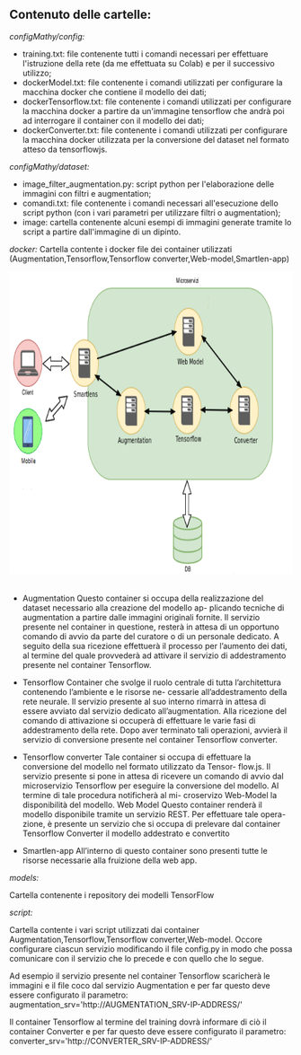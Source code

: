 ## Contenuto delle cartelle:



_configMathy/config:_
* training.txt: file contenente tutti i comandi necessari per effettuare l'istruzione della rete (da me effettuata su Colab) e per il successivo utilizzo;
* dockerModel.txt: file contenente i comandi utilizzati per configurare la macchina docker che contiene il modello dei dati;
* dockerTensorflow.txt: file contenente i comandi utilizzati per configurare la macchina docker a partire da un'immagine tensorflow che andrà poi ad interrogare il container con il modello dei dati;
* dockerConverter.txt: file contenente i comandi utilizzati per configurare la macchina docker utilizzata per la conversione del dataset nel formato atteso da tensorflowjs.  



_configMathy/dataset:_
* image_filter_augmentation.py: script python per l'elaborazione delle immagini con filtri e augmentation;
* comandi.txt: file contenente i comandi necessari all'esecuzione dello script python (con i vari parametri per utilizzare filtri o augmentation);
* image: cartella contenente alcuni esempi di immagini generate tramite lo script a partire dall'immagine di un dipinto.  



_docker:_ 
Cartella contente i docker file dei container utilizzati (Augmentation,Tensorflow,Tensorflow converter,Web-model,Smartlen-app)


<img src="img/architettura.png?raw=true" width="720" height="540"> &nbsp;



* Augmentation
Questo container si occupa della realizzazione del dataset necessario alla creazione del modello ap-
plicando tecniche di augmentation a partire dalle immagini originali fornite. Il servizio presente
nel container in questione, resterà in attesa di un opportuno comando di avvio da parte del curatore
o di un personale dedicato. A seguito della sua ricezione effettuerà il processo per l’aumento dei
dati, al termine del quale provvederà ad attivare il servizio di addestramento presente nel container
Tensorflow.

* Tensorflow
Container che svolge il ruolo centrale di tutta l’architettura contenendo l’ambiente e le risorse ne-
cessarie all’addestramento della rete neurale. Il servizio presente al suo interno rimarrà in attesa di
essere avviato dal servizio dedicato all’augmentation. Alla ricezione del comando di attivazione si
occuperà di effettuare le varie fasi di addestramento della rete. Dopo aver terminato tali operazioni,
avvierà il servizio di conversione presente nel container Tensorflow converter.

* Tensorflow converter
Tale container si occupa di effettuare la conversione del modello nel formato utilizzato da Tensor-
flow.js. Il servizio presente si pone in attesa di ricevere un comando di avvio dal microservizio
Tensorflow per eseguire la conversione del modello. Al termine di tale procedura notificherà al mi-
croservizo Web-Model la disponibilità del modello.
Web Model
Questo container renderà il modello disponibile tramite un servizio REST. Per effettuare tale opera-
zione, è presente un servizio che si occupa di prelevare dal container Tensorflow Converter il modello
addestrato e convertito

* Smartlen-app
All’interno di questo container sono presenti tutte le risorse necessarie alla fruizione della web app.


_models:_

Cartella contenente i repository dei modelli TensorFlow

_script:_

Cartella contente i vari script utilizzati dai container Augmentation,Tensorflow,Tensorflow converter,Web-model.
Occore configurare ciascun servizio modificando il file config.py in modo che possa comunicare con il servizio
che lo precede e con quello che lo segue.

Ad esempio il servizio presente nel container Tensorflow scaricherà le immagini e il file coco dal servizio
Augmentation e per far questo deve essere configurato il parametro:
augmentation_srv='http://AUGMENTATION_SRV-IP-ADDRESS/'

Il container Tensorflow al termine del training dovrà informare di ciò il container Converter e per far questo deve
essere configurato il parametro:
converter_srv='http://CONVERTER_SRV-IP-ADDRESS/'

